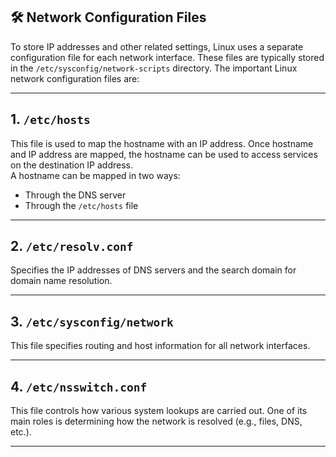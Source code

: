 

## 🛠️ Network Configuration Files

To store IP addresses and other related settings, Linux uses a separate configuration file for each network interface. These files are typically stored in the `/etc/sysconfig/network-scripts` directory. The important Linux network configuration files are:

---

## 1. `/etc/hosts`
This file is used to map the hostname with an IP address. Once hostname and IP address are mapped, the hostname can be used to access services on the destination IP address.  
A hostname can be mapped in two ways:
- Through the DNS server
- Through the `/etc/hosts` file

---

## 2. `/etc/resolv.conf`
Specifies the IP addresses of DNS servers and the search domain for domain name resolution.

---

## 3. `/etc/sysconfig/network`
This file specifies routing and host information for all network interfaces.

---

## 4. `/etc/nsswitch.conf`
This file controls how various system lookups are carried out. One of its main roles is determining how the network is resolved (e.g., files, DNS, etc.).

---
